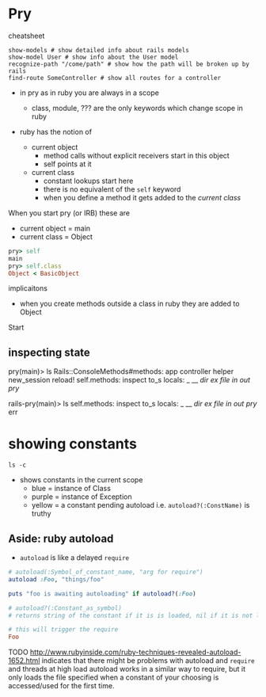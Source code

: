# Pry

cheatsheet

```
show-models # show detailed info about rails models
show-model User # show info about the User model
recognize-path "/come/path" # show how the path will be broken up by rails
find-route SomeController # show all routes for a controller
```

* in pry as in ruby you are always in a scope
    * class, module, ??? are the only keywords which change scope in ruby

* ruby has the notion of
    * current object
        * method calls without explicit receivers start in this object
        * self points at it
    * current class
        * constant lookups start here
        * there is no equivalent of the `self` keyword
        * when you define a method it gets added to the _current class_

When you start pry (or IRB) these are

* current object = main
* current class = Object

```ruby
pry> self
main
pry> self.class
Object < BasicObject
```

implicaitons
* when you create methods outside a class in ruby they are added to Object

Start

## inspecting state

pry(main)> ls
Rails::ConsoleMethods#methods: app  controller  helper  new_session  reload!
self.methods: inspect  to_s
locals: _  __  _dir_  _ex_  _file_  _in_  _out_  _pry_


rails-pry(main)> ls
self.methods: inspect  to_s
locals: _  __  _dir_  _ex_  _file_  _in_  _out_  _pry_  err



# showing constants

    ls -c

* shows constants in the current scope
    * blue = instance of Class
    * purple = instance of Exception
    * yellow = a constant pending autoload i.e. `autoload?(:ConstName)` is truthy


## Aside: ruby autoload

* `autoload` is like a delayed `require`

```ruby
# autoload(:Symbol_of_constant_name, "arg for require")
autoload :Foo, "things/foo"

puts "foo is awaiting autoloading" if autoload?(:Foo)

# autoload?(:Constant_as_symbol)
# returns string of the constant if it is is loaded, nil if it is not loaded

# this will trigger the require
Foo
```

TODO
http://www.rubyinside.com/ruby-techniques-revealed-autoload-1652.html
indicates that there might be problems with autoload and `require` and threads at high load
 autoload works in a similar way to require, but it only loads the file specified when a constant of your choosing is accessed/used for the first time.
